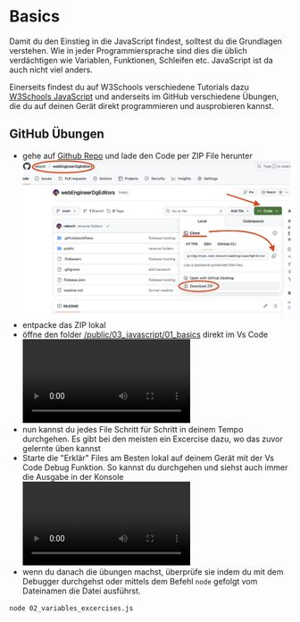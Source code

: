# Basics
Damit du den Einstieg in die JavaScript findest, solltest du die Grundlagen verstehen. Wie in jeder Programmiersprache sind dies die üblich verdächtigen wie Variablen, Funktionen, Schleifen etc. JavaScript ist da auch nicht viel anders.

Einerseits findest du auf W3Schools verschiedene Tutorials dazu [W3Schools JavaScript](https://www.w3schools.com/js/default.asp) und anderseits im GitHub verschiedene Übungen, die du auf deinen Gerät direkt programmieren und ausprobieren kannst.

## GitHub Übungen
- gehe auf [Github Repo](https://github.com/rekoch/webEngineerDgEditors/) und lade den Code per ZIP File herunter
![Download als ZIP](./images/githubClone.png)
- entpacke das ZIP lokal
- öffne den folder [/public/03_javascript/01_basics](https://github.com/rekoch/webEngineerDgEditors/tree/main/public/03_javascript/01_basics) direkt im Vs Code
![VS Code folder öffnen](./images/openFolder.mov)
- nun kannst du jedes File Schritt für Schritt in deinem Tempo durchgehen. Es gibt bei den meisten ein Excercise dazu, wo das zuvor gelernte üben kannst
- Starte die "Erklär" Files am Besten lokal auf deinem Gerät mit der Vs Code Debug Funktion. So kannst du durchgehen und siehst auch immer die Ausgabe in der Konsole
![Vs Code Debug der Erklär Files](./images/debugVsCode.mov)
- wenn du danach die übungen machst, überprüfe sie indem du mit dem Debugger durchgehst oder mittels dem Befehl `node` gefolgt vom Dateinamen die Datei ausführst.
```bash
node 02_variables_excercises.js
```